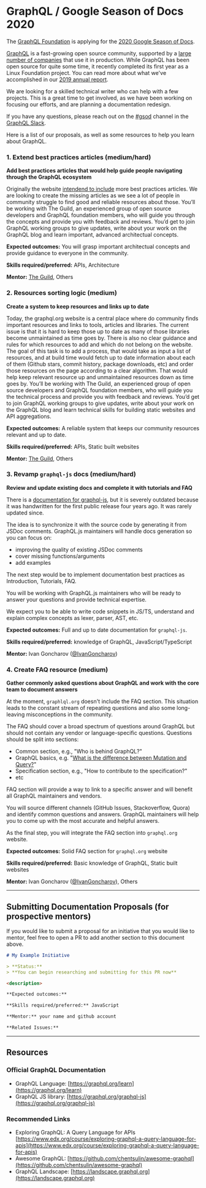 # GraphQL / Google Season of Docs 2020

The [GraphQL Foundation](https://foundation.graphql.org) is applying for the [2020 Google Season of Docs](https://developers.google.com/season-of-docs).

[GraphQL](https://graphql.org) is a fast-growing open source community, supported by a [large number of companies](https://landscape.graphql.org) that use it in production.  While GraphQL has been open source for quite some time, it recently completed its first year as a Linux Foundation project.  You can read more about what we've accomplished in our [2019 annual report](https://foundation.graphql.org/reports/annual-report-2019/).

We are looking for a skilled technical writer who can help with a few projects.  This is a great time to get involved, as we have been working on focusing our efforts, and are planning a documentation redesign.

If you have any questions, please reach out on the [#gsod]() channel in the [GraphQL Slack](https://slack.graphql.org).

Here is a list of our proposals, as well as some resources to help you learn about GraphQL.

### 1. Extend best practices articles (medium/hard)

**Add best practices articles that would help guide people navigating through the GraphQL ecosystem**

Originally the website [intendend to include](https://github.com/graphql/graphql.github.io/issues/41) more best practices articles.
We are looking to create the missing articles as we see a lot of people in community struggle to find good and reliable resources about those.
You’ll be working with The Guild, an experienced group of open source developers and GraphQL foundation members, who will guide you through the concepts and provide you with feedback and reviews.
You’d get to join GraphQL working groups to give updates, write about your work on the GraphQL blog and learn important, advanced architectual concepts.

**Expected outcomes:** You will grasp important architectual concepts and provide guidance to everyone in the community.

**Skills required/preferred:** APIs, Architecture

**Mentor:** [The Guild](http://github.com/the-guild-org), Others

### 2. Resources sorting logic (medium)

**Create a system to keep resources and links up to date**

Today, the graphql.org website is a central place where do community finds important resources and links to tools, articles and libraries.
The current issue is that it is hard to keep those up to date as many of those libraries become unmaintained as time goes by.
There is also no clear guidance and rules for which resources to add and which do not belong on the website.
The goal of this task is to add a process, that would take as input a list of resources, and at build time would fetch up to date information about each of them (Github stars, commit history, package downloads, etc) and order those resources on the page according to a clear algorithm.
That would help keep relevant resource up and unmaintained resources down as time goes by.
You’ll be working with The Guild, an experienced group of open source developers and GraphQL foundation members, who will guide you the technical process and provide you with feedback and reviews.
You’d get to join GraphQL working groups to give updates, write about your work on the GraphQL blog and learn technical skills for building static websites and API aggregations.

**Expected outcomes:** A reliable system that keeps our community resources relevant and up to date.

**Skills required/preferred:** APIs, Static built websites

**Mentor:** [The Guild](http://github.com/the-guild-org), Others

### 3. Revamp `graphql-js` docs (medium/hard)

**Review and update existing docs and complete it with tutorials and FAQ**

There is a [documentation for graphql-js](https://graphql.org/graphql-js/), but it is severely outdated because it was handwritten for the first public release four years ago. It was rarely updated since.

The idea is to synchronize it with the source code by generating it from JSDoc comments. GraphQL.js maintainers will handle docs generation so you can focus on:

  - improving the quality of existing JSDoc comments
  - cover missing functions/arguments
  - add examples
  
The next step would be to implement documentation best practices as Introduction, Tutorials, FAQ.

You will be working with GraphQL.js maintainers who will be ready to answer your questions and provide technical expertise.

We expect you to be able to write code snippets in JS/TS, understand and explain complex concepts as lexer, parser, AST, etc.

**Expected outcomes:** Full and up to date documentation for `graphql-js`.

**Skills required/preferred:** knowledge of GraphQL, JavaScript/TypeScript

**Mentor:** Ivan Goncharov ([@IvanGoncharov](https://github.com/IvanGoncharov/))

### 4. Create FAQ resource (medium)

**Gather commonly asked questions about GraphQL and work with the core team to document answers**

At the moment, `graphlql.org` doesn't include the FAQ section. This situation leads to the constant stream of repeating questions and also some long-leaving misconceptions in the community.

The FAQ should cover a broad spectrum of questions around GraphQL but should not contain any vendor or language-specific questions. Questions should be split into sections:

 - Common section, e.g., "Who is behind GraphQL?"
 - GraphQL basics, e.g. "[What is the difference between Mutation and Query?](https://stackoverflow.com/questions/48003767/what-is-the-difference-between-mutation-and-query)"
 - Specification section, e.g., "How to contribute to the specification?"
 - etc
 
FAQ section will provide a way to link to a specific answer and will benefit all GraphQL maintainers and vendors.

You will source different channels (GitHub Issues, Stackoverflow, Quora) and identify common questions and answers. GraphQL maintainers will help you to come up with the most accurate and helpful answers. 

As the final step, you will integrate the FAQ section into `graphql.org` website.

**Expected outcomes:** Solid FAQ section for `graphql.org` website

**Skills required/preferred:** Basic knowledge of GraphQL, Static built websites

**Mentor:** Ivan Goncharov ([@IvanGoncharov](https://github.com/IvanGoncharov/)), Others

---

## Submitting Documentation Proposals (for prospective mentors)

If you would like to submit a proposal for an initiative that you would like to mentor, feel free to open a PR to add another section to this document above.

```md
# My Example Initiative

> **Status:** 
> **You can begin researching and submitting for this PR now**

<description>

**Expected outcomes:**

**Skills required/preferred:** JavaScript

**Mentor:** your name and github account

**Related Issues:**
```

---

## Resources

### Official GraphQL Documentation

- GraphQL Language: [https://graphql.org/learn](https://graphql.org/learn)
- GraphQL JS library: [https://graphql.org/graphql-js](https://graphql.org/graphql-js)

### Recommended Links

- Exploring GraphQL: A Query Language for APIs [https://www.edx.org/course/exploring-graphql-a-query-language-for-apis](https://www.edx.org/course/exploring-graphql-a-query-language-for-apis)
- Awesome GraphQL: [https://github.com/chentsulin/awesome-graphql](https://github.com/chentsulin/awesome-graphql)
- GraphQL Landscape: [https://landscape.graphql.org](https://landscape.graphql.org)
